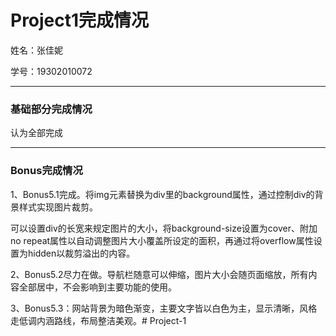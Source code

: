 Project1完成情况
==========
姓名：张佳妮

学号：19302010072

-------------------

### 基础部分完成情况

认为全部完成

-------------------

### Bonus完成情况
1、Bonus5.1完成。将img元素替换为div里的background属性，通过控制div的背景样式实现图片裁剪。

可以设置div的长宽来规定图片的大小，将background-size设置为cover、附加no repeat属性以自动调整图片大小覆盖所设定的面积，再通过将overflow属性设置为hidden以裁剪溢出的内容。

2、Bonus5.2尽力在做。导航栏随意可以伸缩，图片大小会随页面缩放，所有内容全部居中，不会影响到主要功能的使用。


3、Bonus5.3：网站背景为暗色渐变，主要文字皆以白色为主，显示清晰，风格走低调内涵路线，布局整洁美观。# Project-1

